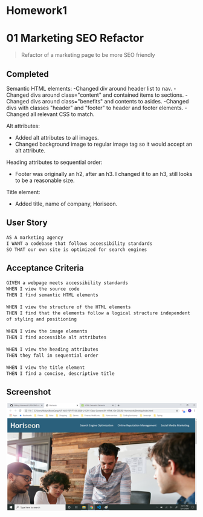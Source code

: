 # Homework1
# 01 Marketing SEO Refactor
> Refactor of a marketing page to be more SEO friendly

## Completed
Semantic HTML elements:
  -Changed div around header list to nav.
  -Changed divs around class="content" and contained items to sections.
  -Changed divs around class="benefits" and contents to asides.
  -Changed divs with classes "header" and "footer" to header and footer elements.
  -Changed all relevant CSS to match.
  
Alt attributes:
  - Added alt attributes to all images.
  - Changed background image to regular image tag so it would accept an alt attribute.

Heading attributes to sequential order:
  - Footer was originally an h2, after an h3. I changed it to an h3, still looks to be a reasonable size.
  
Title element:
  - Added title, name of company, Horiseon.  

## User Story

```
AS A marketing agency
I WANT a codebase that follows accessibility standards
SO THAT our own site is optimized for search engines
```

## Acceptance Criteria

```
GIVEN a webpage meets accessibility standards
WHEN I view the source code
THEN I find semantic HTML elements
  
WHEN I view the structure of the HTML elements
THEN I find that the elements follow a logical structure independent of styling and positioning

WHEN I view the image elements
THEN I find accessible alt attributes
 
WHEN I view the heading attributes
THEN they fall in sequential order
  
WHEN I view the title element
THEN I find a concise, descriptive title

```
## Screenshot
![image](https://github.com/robynp108/Homework1/blob/master/Screenshot.png)

